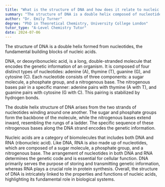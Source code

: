 ```yaml
---
title: "What is the structure of DNA and how does it relate to nucleic acids?"
summary: "The structure of DNA is a double helix composed of nucleotides, which are the building blocks of nucleic acids."
author: "Dr. Emily Turner"
degree: "PhD in Theoretical Chemistry, University College London"
tutor_type: "A-Level Chemistry Tutor"
date: 2024-07-06
---
```


The structure of DNA is a double helix formed from nucleotides, the fundamental building blocks of nucleic acids.

DNA, or deoxyribonucleic acid, is a long, double-stranded molecule that encodes the genetic information of an organism. It is composed of four distinct types of nucleotides: adenine (A), thymine (T), guanine (G), and cytosine (C). Each nucleotide consists of three components: a sugar molecule, a phosphate group, and a nitrogenous base. The nitrogenous bases pair in a specific manner: adenine pairs with thymine (A with T), and guanine pairs with cytosine (G with C). This pairing is stabilized by hydrogen bonds.

The double helix structure of DNA arises from the two strands of nucleotides winding around one another. The sugar and phosphate groups form the backbone of the molecule, while the nitrogenous bases extend inward, resembling the rungs of a ladder. The specific sequence of these nitrogenous bases along the DNA strand encodes the genetic information.

Nucleic acids are a category of biomolecules that includes both DNA and RNA (ribonucleic acid). Like DNA, RNA is also made up of nucleotides, which are composed of a sugar molecule, a phosphate group, and a nitrogenous base. The arrangement of nucleotides in both DNA and RNA determines the genetic code and is essential for cellular function. DNA primarily serves the purpose of storing and transmitting genetic information, whereas RNA plays a crucial role in protein synthesis. Overall, the structure of DNA is intricately linked to the properties and functions of nucleic acids, highlighting its fundamental role in biological systems.
    